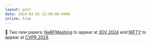 ```yaml
---
layout: post
date: 2024-03-01 12:00:00-0400
inline: true
---
```


:book: Two new papers: [NeRFMeshing](https://m-niemeyer.github.io/nerfmeshing/) to appear at [3DV 2024](https://3dvconf.github.io/2024/) and [NIFTY](https://nileshkulkarni.github.io/nifty/) to appear at [CVPR 2024](https://cvpr.thecvf.com/Conferences/2024).
